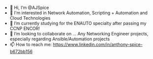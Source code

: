 - 👋 Hi, I’m @AJSpice
- 👀 I'm interested in Network Automation, Scripting + Automation and Cloud Technologies
- 🌱 I’m currently studying for the ENAUTO specialty after passing my CCNP ENCOR!
- 💞️ I’m looking to collaborate on ... Any Networking Engineer projects, especially regarding Ansible/Automation projects
- 📫 How to reach me: https://www.linkedin.com/in/anthony-spice-b672bb156
